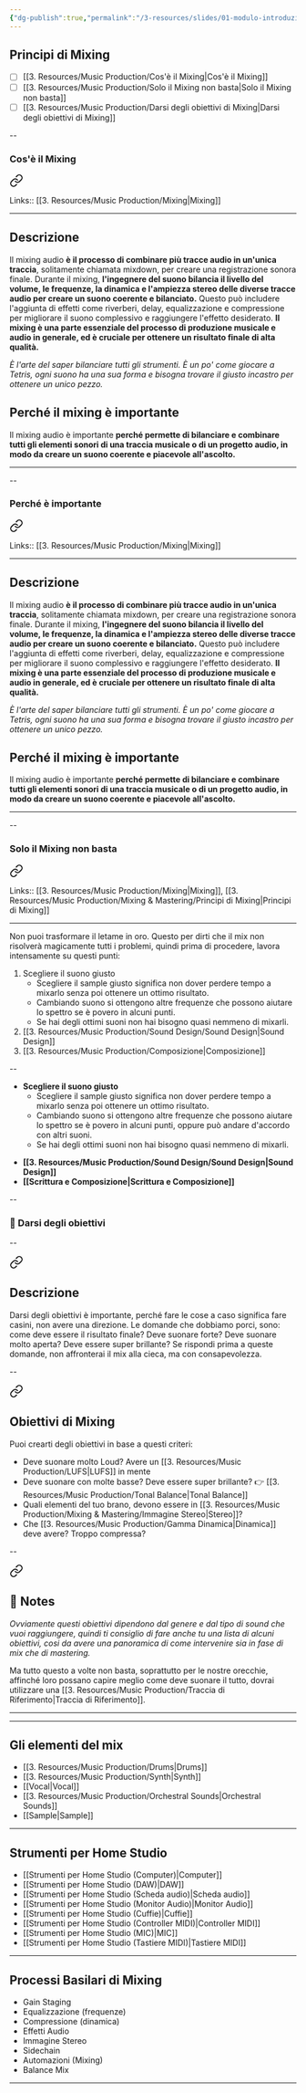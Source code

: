 ```yaml
---
{"dg-publish":true,"permalink":"/3-resources/slides/01-modulo-introduzione-al-mixing-slide/"}
---
```





## Principi di Mixing

- [ ] [[3. Resources/Music Production/Cos'è il Mixing\|Cos'è il Mixing]]
- [ ] [[3. Resources/Music Production/Solo il Mixing non basta\|Solo il Mixing non basta]]
- [ ] [[3. Resources/Music Production/Darsi degli obiettivi di Mixing\|Darsi degli obiettivi di Mixing]]

--

### Cos'è il Mixing


<div class="transclusion internal-embed is-loaded"><a class="markdown-embed-link" href="/3-resources/music-production/cos-e-il-mixing/#ee15af" aria-label="Open link"><svg xmlns="http://www.w3.org/2000/svg" width="24" height="24" viewBox="0 0 24 24" fill="none" stroke="currentColor" stroke-width="2" stroke-linecap="round" stroke-linejoin="round" class="svg-icon lucide-link"><path d="M10 13a5 5 0 0 0 7.54.54l3-3a5 5 0 0 0-7.07-7.07l-1.72 1.71"></path><path d="M14 11a5 5 0 0 0-7.54-.54l-3 3a5 5 0 0 0 7.07 7.07l1.71-1.71"></path></svg></a><div class="markdown-embed">




Links:: [[3. Resources/Music Production/Mixing\|Mixing]]

---
## Descrizione

Il mixing audio **è il processo di combinare più tracce audio in un'unica traccia**, solitamente chiamata mixdown, per creare una registrazione sonora finale. Durante il mixing, **l'ingegnere del suono bilancia il livello del volume, le frequenze, la dinamica e l'ampiezza stereo delle diverse tracce audio per creare un suono coerente e bilanciato.** Questo può includere l'aggiunta di effetti come riverberi, delay, equalizzazione e compressione per migliorare il suono complessivo e raggiungere l'effetto desiderato. **Il mixing è una parte essenziale del processo di produzione musicale e audio in generale, ed è cruciale per ottenere un risultato finale di alta qualità.**

_È l'arte del saper bilanciare tutti gli strumenti. È un po' come giocare a Tetris, ogni suono ha una sua forma e bisogna trovare il giusto incastro per ottenere un unico pezzo._


## Perché il mixing è importante 

Il mixing audio è importante **perché permette di bilanciare e combinare tutti gli elementi sonori di una traccia musicale o di un progetto audio, in modo da creare un suono coerente e piacevole all'ascolto.** 





---


</div></div>


--

### Perché è importante


<div class="transclusion internal-embed is-loaded"><a class="markdown-embed-link" href="/3-resources/music-production/cos-e-il-mixing/#8bad50" aria-label="Open link"><svg xmlns="http://www.w3.org/2000/svg" width="24" height="24" viewBox="0 0 24 24" fill="none" stroke="currentColor" stroke-width="2" stroke-linecap="round" stroke-linejoin="round" class="svg-icon lucide-link"><path d="M10 13a5 5 0 0 0 7.54.54l3-3a5 5 0 0 0-7.07-7.07l-1.72 1.71"></path><path d="M14 11a5 5 0 0 0-7.54-.54l-3 3a5 5 0 0 0 7.07 7.07l1.71-1.71"></path></svg></a><div class="markdown-embed">




Links:: [[3. Resources/Music Production/Mixing\|Mixing]]

---
## Descrizione

Il mixing audio **è il processo di combinare più tracce audio in un'unica traccia**, solitamente chiamata mixdown, per creare una registrazione sonora finale. Durante il mixing, **l'ingegnere del suono bilancia il livello del volume, le frequenze, la dinamica e l'ampiezza stereo delle diverse tracce audio per creare un suono coerente e bilanciato.** Questo può includere l'aggiunta di effetti come riverberi, delay, equalizzazione e compressione per migliorare il suono complessivo e raggiungere l'effetto desiderato. **Il mixing è una parte essenziale del processo di produzione musicale e audio in generale, ed è cruciale per ottenere un risultato finale di alta qualità.**

_È l'arte del saper bilanciare tutti gli strumenti. È un po' come giocare a Tetris, ogni suono ha una sua forma e bisogna trovare il giusto incastro per ottenere un unico pezzo._


## Perché il mixing è importante 

Il mixing audio è importante **perché permette di bilanciare e combinare tutti gli elementi sonori di una traccia musicale o di un progetto audio, in modo da creare un suono coerente e piacevole all'ascolto.** 





---


</div></div>


--

### Solo il Mixing non basta


<div class="transclusion internal-embed is-loaded"><a class="markdown-embed-link" href="/3-resources/music-production/solo-il-mixing-non-basta/#2486a2" aria-label="Open link"><svg xmlns="http://www.w3.org/2000/svg" width="24" height="24" viewBox="0 0 24 24" fill="none" stroke="currentColor" stroke-width="2" stroke-linecap="round" stroke-linejoin="round" class="svg-icon lucide-link"><path d="M10 13a5 5 0 0 0 7.54.54l3-3a5 5 0 0 0-7.07-7.07l-1.72 1.71"></path><path d="M14 11a5 5 0 0 0-7.54-.54l-3 3a5 5 0 0 0 7.07 7.07l1.71-1.71"></path></svg></a><div class="markdown-embed">




Links:: [[3. Resources/Music Production/Mixing\|Mixing]], [[3. Resources/Music Production/Mixing & Mastering/Principi di Mixing\|Principi di Mixing]]

---

Non puoi trasformare il letame in oro. Questo per dirti che il mix non risolverà magicamente tutti i problemi, quindi prima di procedere, lavora intensamente su questi punti:
1. Scegliere il suono giusto
	- Scegliere il sample giusto significa non dover perdere tempo a mixarlo senza poi ottenere un ottimo risultato.
	- Cambiando suono si ottengono altre frequenze che possono aiutare lo spettro se è povero in alcuni punti.
	- Se hai degli ottimi suoni non hai bisogno quasi nemmeno di mixarli.
2. [[3. Resources/Music Production/Sound Design/Sound Design\|Sound Design]]
3. [[3. Resources/Music Production/Composizione\|Composizione]]






</div></div>


--

- **Scegliere il suono giusto** 
	+ Scegliere il sample giusto significa non dover perdere tempo a mixarlo senza poi ottenere un ottimo risultato.
	+ Cambiando suono si ottengono altre frequenze che possono aiutare lo spettro se è povero in alcuni punti, oppure può andare d'accordo con altri suoni.
	+ Se hai degli ottimi suoni non hai bisogno quasi nemmeno di mixarli.
+ **[[3. Resources/Music Production/Sound Design/Sound Design\|Sound Design]]**
+ **[[Scrittura e Composizione\|Scrittura e Composizione]]**

--

### 🎯 Darsi degli obiettivi

--


<div class="transclusion internal-embed is-loaded"><a class="markdown-embed-link" href="/3-resources/music-production/darsi-degli-obiettivi-di-mixing/#descrizione" aria-label="Open link"><svg xmlns="http://www.w3.org/2000/svg" width="24" height="24" viewBox="0 0 24 24" fill="none" stroke="currentColor" stroke-width="2" stroke-linecap="round" stroke-linejoin="round" class="svg-icon lucide-link"><path d="M10 13a5 5 0 0 0 7.54.54l3-3a5 5 0 0 0-7.07-7.07l-1.72 1.71"></path><path d="M14 11a5 5 0 0 0-7.54-.54l-3 3a5 5 0 0 0 7.07 7.07l1.71-1.71"></path></svg></a><div class="markdown-embed">



## Descrizione

Darsi degli obiettivi è importante, perché fare le cose a caso significa fare casini, non avere una direzione. Le domande che dobbiamo porci, sono: come deve essere il risultato finale? Deve suonare forte? Deve suonare molto aperta? Deve essere super brillante? Se rispondi prima a queste domande, non affronterai il mix alla cieca, ma con consapevolezza.


</div></div>


--


<div class="transclusion internal-embed is-loaded"><a class="markdown-embed-link" href="/3-resources/music-production/darsi-degli-obiettivi-di-mixing/#obiettivi-di-mixing" aria-label="Open link"><svg xmlns="http://www.w3.org/2000/svg" width="24" height="24" viewBox="0 0 24 24" fill="none" stroke="currentColor" stroke-width="2" stroke-linecap="round" stroke-linejoin="round" class="svg-icon lucide-link"><path d="M10 13a5 5 0 0 0 7.54.54l3-3a5 5 0 0 0-7.07-7.07l-1.72 1.71"></path><path d="M14 11a5 5 0 0 0-7.54-.54l-3 3a5 5 0 0 0 7.07 7.07l1.71-1.71"></path></svg></a><div class="markdown-embed">



## Obiettivi di Mixing

Puoi crearti degli obiettivi in base a questi criteri:

- Deve suonare molto Loud? Avere un [[3. Resources/Music Production/LUFS\|LUFS]] in mente
- Deve suonare con molte basse? Deve essere super brillante? 👉 [[3. Resources/Music Production/Tonal Balance\|Tonal Balance]]
- Quali elementi del tuo brano, devono essere in [[3. Resources/Music Production/Mixing & Mastering/Immagine Stereo\|Stereo]]?
- Che [[3. Resources/Music Production/Gamma Dinamica\|Dinamica]] deve avere? Troppo compressa?


</div></div>



--


<div class="transclusion internal-embed is-loaded"><a class="markdown-embed-link" href="/3-resources/music-production/darsi-degli-obiettivi-di-mixing/#notes" aria-label="Open link"><svg xmlns="http://www.w3.org/2000/svg" width="24" height="24" viewBox="0 0 24 24" fill="none" stroke="currentColor" stroke-width="2" stroke-linecap="round" stroke-linejoin="round" class="svg-icon lucide-link"><path d="M10 13a5 5 0 0 0 7.54.54l3-3a5 5 0 0 0-7.07-7.07l-1.72 1.71"></path><path d="M14 11a5 5 0 0 0-7.54-.54l-3 3a5 5 0 0 0 7.07 7.07l1.71-1.71"></path></svg></a><div class="markdown-embed">



## 📝 Notes

_Ovviamente questi obiettivi dipendono dal genere e dal tipo di sound che vuoi raggiungere, quindi ti consiglio di fare anche tu una lista di alcuni obiettivi, cosi da avere una panoramica di come intervenire sia in fase di mix che di mastering._

Ma tutto questo a volte non basta, soprattutto per le nostre orecchie, affinché loro possano capire meglio come deve suonare il tutto, dovrai utilizzare una [[3. Resources/Music Production/Traccia di Riferimento\|Traccia di Riferimento]].


----

</div></div>



---


## Gli elementi del mix

+ [[3. Resources/Music Production/Drums\|Drums]]
+ [[3. Resources/Music Production/Synth\|Synth]]
+ [[Vocal\|Vocal]]
+ [[3. Resources/Music Production/Orchestral Sounds\|Orchestral Sounds]]
+ [[Sample\|Sample]]


---

## Strumenti per Home Studio

+ [[Strumenti per Home Studio (Computer)\|Computer]]
+ [[Strumenti per Home Studio (DAW)\|DAW]]
+ [[Strumenti per Home Studio (Scheda audio)\|Scheda audio]]
+ [[Strumenti per Home Studio (Monitor Audio)\|Monitor Audio]]
+ [[Strumenti per Home Studio (Cuffie)\|Cuffie]]
+ [[Strumenti per Home Studio (Controller MIDI)\|Controller MIDI]]
+ [[Strumenti per Home Studio (MIC)\|MIC]]
+ [[Strumenti per Home Studio (Tastiere MIDI)\|Tastiere MIDI]]


---

## Processi Basilari di Mixing

- Gain Staging
- Equalizzazione (frequenze)
- Compressione (dinamica)
- Effetti Audio
- Immagine Stereo
- Sidechain
- Automazioni (Mixing)
- Balance Mix

---